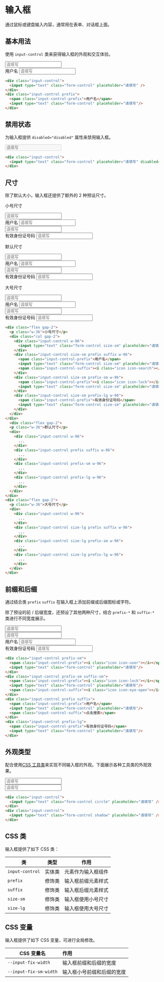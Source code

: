 # 输入框

通过鼠标或键盘输入内容，通常用在表单、对话框上面。

## 基本用法

使用 `input-control` 类来获得输入框的外观和交互体验。

<Example class="flex gap-4">
  <div class="input-control">
    <input type="text" class="form-control" placeholder="请填写" />
  </div>
  <div class="input-control prefix">
    <span class="input-control-prefix">用户名</span>
    <input type="text" class="form-control" placeholder="请填写"/>
  </div>
</Example>

```html
<div class="input-control">
  <input type="text" class="form-control" placeholder="请填写" />
</div>
<div class="input-control prefix">
  <span class="input-control-prefix">用户名</span>
  <input type="text" class="form-control" placeholder="请填写"/>
</div>
```

## 禁用状态

为输入框提供 `disabled="disabled"` 属性来禁用输入框。

<Example class="flex gap-4">
  <div class="input-control">
    <input type="text" class="form-control" placeholder="请填写" disabled="disabled" />
  </div>
</Example>

```html
<div class="input-control">
  <input type="text" class="form-control" placeholder="请填写" disabled="disabled" />
</div>
```

## 尺寸

除了默认大小，输入框还提供了额外的 2 种预设尺寸。

<Example class="col gap-2">
  <div class="flex gap-2">
    <p class="w-36">小号尺寸</p>
    <div class="col gap-2">
      <div class="input-control w-96">
        <input type="text" class="form-control size-sm" placeholder="请填写" />
      </div>
      <div class="input-control size-sm prefix suffix w-96">
        <span class="input-control-prefix">用户名</span>
        <input type="text" class="form-control size-sm" placeholder="请填写"/>
        <span class="input-control-suffix"><i class="icon icon-search"></i></span>
      </div>
      <div class="input-control size-sm prefix-sm w-96">
        <span class="input-control-prefix"><i class="icon icon-lock"></i></span>
        <input type="text" class="form-control size-sm" placeholder="请填写"/>
      </div>
      <div class="input-control size-sm prefix-lg w-96">
        <span class="input-control-prefix">有效身份证号码</span>
        <input type="text" class="form-control size-sm" placeholder="请填写"/>
      </div>
    </div>
  </div>
    <div class="flex gap-2">
    <p class="w-36">默认尺寸</p>
    <div class="col gap-2">
      <div class="input-control w-96">
        <input type="text" class="form-control" placeholder="请填写" />
      </div>
      <div class="input-control prefix suffix w-96">
        <span class="input-control-prefix">用户名</span>
        <input type="text" class="form-control" placeholder="请填写"/>
        <span class="input-control-suffix"><i class="icon icon-search"></i></span>
      </div>
      <div class="input-control prefix-sm w-96">
        <span class="input-control-prefix"><i class="icon icon-lock"></i></span>
        <input type="text" class="form-control" placeholder="请填写"/>
      </div>
      <div class="input-control prefix-lg w-96">
        <span class="input-control-prefix">有效身份证号码</span>
        <input type="text" class="form-control" placeholder="请填写"/>
      </div>
    </div>
  </div>
  <div class="flex gap-2">
    <p class="w-36">大号尺寸</p>
    <div class="col gap-2">
      <div class="input-control w-96">
        <input type="text" class="form-control size-lg" placeholder="请填写" />
      </div>
      <div class="input-control size-lg prefix suffix w-96">
        <span class="input-control-prefix">用户名</span>
        <input type="text" class="form-control size-lg" placeholder="请填写"/>
        <span class="input-control-suffix"><i class="icon icon-search"></i></span>
      </div>
      <div class="input-control size-lg prefix-sm w-96">
        <span class="input-control-prefix"><i class="icon icon-lock"></i></span>
        <input type="text" class="form-control size-lg" placeholder="请填写"/>
      </div>
      <div class="input-control size-lg prefix-lg w-96">
        <span class="input-control-prefix">有效身份证号码</span>
        <input type="text" class="form-control size-lg" placeholder="请填写"/>
      </div>
    </div>
  </div>
</Example>

```html
<div class="flex gap-2">
  <p class="w-36">小号尺寸</p>
  <div class="col gap-2">
    <div class="input-control w-96">
      <input type="text" class="form-control size-sm" placeholder="请填写" />
    </div>
    <div class="input-control size-sm prefix suffix w-96">
      <span class="input-control-prefix">用户名</span>
      <input type="text" class="form-control size-sm" placeholder="请填写"/>
      <span class="input-control-suffix"><i class="icon icon-search"></i></span>
    </div>
    <div class="input-control size-sm prefix-sm w-96">
      <span class="input-control-prefix"><i class="icon icon-lock"></i></span>
      <input type="text" class="form-control size-sm" placeholder="请填写"/>
    </div>
    <div class="input-control size-sm prefix-lg w-96">
      <span class="input-control-prefix">有效身份证号码</span>
      <input type="text" class="form-control size-sm" placeholder="请填写"/>
    </div>
  </div>
</div>
  <div class="flex gap-2">
  <p class="w-36">默认尺寸</p>
  <div>
    <div class="input-control w-96">
      ...
    </div>
    <div class="input-control prefix suffix w-96">
      ...
    </div>
    <div class="input-control prefix-sm w-96">
      ...
    </div>
    <div class="input-control prefix-lg w-96">
      ...
    </div>
  </div>
</div>
<div class="flex gap-2">
  <p class="w-36">大号尺寸</p>
  <div>
    <div class="input-control w-96">
      ...
    </div>
    <div class="input-control size-lg prefix suffix w-96">
      ...
    </div>
    <div class="input-control size-lg prefix-sm w-96">
      ...
    </div>
    <div class="input-control size-lg prefix-lg w-96">
      ...
    </div>
  </div>
</div>
```

## 前缀和后缀

通过结合类 `prefix` `suffix` 在输入框上添加前缀或后缀图标或字符。

除了预设的前 / 后缀宽度，还预设了其他两种尺寸，结合 `prefix-*` 和 `suffix-*` 类进行不同宽度展示。

<Example class="flex gap-3 flex-wrap items-end">
  <div class="input-control prefix-sm">
    <span class="input-control-prefix"><i class="icon icon-user"></i></span>
    <input type="text" class="form-control" placeholder="请填写"/>
  </div>
  <div class="input-control prefix-sm suffix-sm">
    <span class="input-control-prefix"><i class="icon icon-lock"></i></span>
    <input type="text" class="form-control" placeholder="请填写"/>
    <span class="input-control-suffix"><i class="icon icon-eye-open"></i></span>
  </div>
  <div class="input-control prefix suffix suffix-sm">
    <span class="input-control-prefix">用户名</span>
    <input type="text" class="form-control" placeholder="请填写"/>
    <span class="input-control-suffix"><i class="icon icon-search"></i></span>
  </div>
  <div class="input-control prefix-lg">
    <span class="input-control-prefix">有效身份证号码</span>
    <input type="text" class="form-control" placeholder="请填写"/>
  </div>
</Example>

```html
<div class="input-control prefix-sm">
  <span class="input-control-prefix"><i class="icon icon-user"></i></span>
  <input type="text" class="form-control" placeholder="请填写"/>
</div>
<div class="input-control prefix-sm suffix-sm">
  <span class="input-control-prefix"><i class="icon icon-lock"></i></span>
  <input type="text" class="form-control" placeholder="请填写"/>
  <span class="input-control-suffix"><i class="icon icon-eye-open"></i></span>
</div>
<div class="input-control prefix suffix">
  <span class="input-control-prefix">用户名</span>
  <input type="text" class="form-control" placeholder="请填写"/>
  <span class="input-control-suffix">点击搜索</span>
</div>
<div class="input-control prefix-lg">
  <span class="input-control-prefix">有效身份证号码</span>
  <input type="text" class="form-control" placeholder="请填写"/>
</div>
```

## 外观类型

配合使用[CSS 工具类](/utilities/)来实现不同输入框的外观。下面展示各种工具类的外观效果。

<Example class="flex gap-4 flex-wrap items-end">
  <div class="input-control">
    <input type="text" class="form-control circle" placeholder="请填写" />
  </div>
  <div class="input-control">
    <input type="text" class="form-control shadow" placeholder="请填写" />
  </div>
</Example>

```html
<div class="input-control">
  <input type="text" class="form-control circle" placeholder="请填写" />
</div>
<div class="input-control">
  <input type="text" class="form-control shadow" placeholder="请填写" />
</div>
```

## CSS 类

输入框提供了如下 CSS 类：

| 类        | 类型           | 作用  |
| ------------- |:-------------:| ----- |
| `input-control`      | 实体类 | 元素作为输入框组件 |
| `prefix`      | 修饰类 | 输入框前缀元素样式 |
| `suffix`      | 修饰类 | 输入框后缀元素样式 |
| `size-sm`      | 修饰类      |   输入框使用小号尺寸 |
| `size-lg`      | 修饰类      |   输入框使用大号尺寸 |

## CSS 变量

输入框提供了如下 CSS 变量，可进行全局修改。

| CSS 变量名        | 作用           |
| ------------- |:------------- |
| `--input-fix-width`      | 输入框前缀和后缀的宽度 |
| `--input-fix-sm-width`      | 输入框小号前缀和后缀的宽度 |
